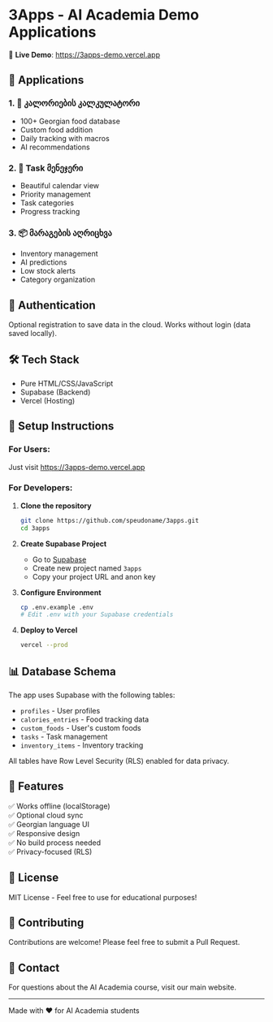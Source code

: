 # 3Apps - AI Academia Demo Applications

🚀 **Live Demo**: https://3apps-demo.vercel.app

## 📱 Applications

### 1. 🍎 კალორიების კალკულატორი
- 100+ Georgian food database
- Custom food addition
- Daily tracking with macros
- AI recommendations

### 2. 📅 Task მენეჯერი
- Beautiful calendar view
- Priority management
- Task categories
- Progress tracking

### 3. 📦 მარაგების აღრიცხვა
- Inventory management
- AI predictions
- Low stock alerts
- Category organization

## 🔐 Authentication
Optional registration to save data in the cloud. Works without login (data saved locally).

## 🛠️ Tech Stack
- Pure HTML/CSS/JavaScript
- Supabase (Backend)
- Vercel (Hosting)

## 📝 Setup Instructions

### For Users:
Just visit https://3apps-demo.vercel.app

### For Developers:

1. **Clone the repository**
   ```bash
   git clone https://github.com/speudoname/3apps.git
   cd 3apps
   ```

2. **Create Supabase Project**
   - Go to [Supabase](https://supabase.com)
   - Create new project named `3apps`
   - Copy your project URL and anon key

3. **Configure Environment**
   ```bash
   cp .env.example .env
   # Edit .env with your Supabase credentials
   ```

4. **Deploy to Vercel**
   ```bash
   vercel --prod
   ```

## 📊 Database Schema

The app uses Supabase with the following tables:
- `profiles` - User profiles
- `calories_entries` - Food tracking data
- `custom_foods` - User's custom foods
- `tasks` - Task management
- `inventory_items` - Inventory tracking

All tables have Row Level Security (RLS) enabled for data privacy.

## 🌟 Features

✅ Works offline (localStorage)  
✅ Optional cloud sync  
✅ Georgian language UI  
✅ Responsive design  
✅ No build process needed  
✅ Privacy-focused (RLS)  

## 📄 License

MIT License - Feel free to use for educational purposes!

## 🤝 Contributing

Contributions are welcome! Please feel free to submit a Pull Request.

## 📧 Contact

For questions about the AI Academia course, visit our main website.

---

Made with ❤️ for AI Academia students
